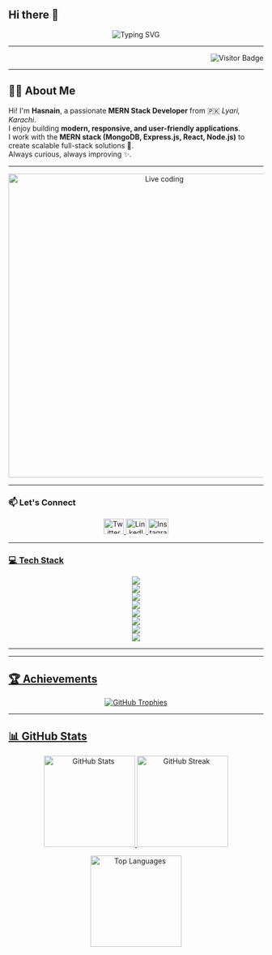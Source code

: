 ## Hi there 👋  

<!-- 🎉 Welcome Banner with Typing Style -->
<p align="center">
  <img src="https://readme-typing-svg.herokuapp.com?font=Fira+Code&weight=600&size=25&pause=1000&color=00FFFF&center=true&vCenter=true&width=600&lines=Hey+There!+I'm+Hasnainr+👋;MERN+Stack+Developer+🚀;Love+to+Build+Modern+Apps+💻;Always+Learning+%26+Improving+✨" alt="Typing SVG" />
</p>

---

<p align="right">
  <img src="https://komarev.com/ghpvc/?username=Hasnainmemon1&label=Profile+Views&color=00FFFF&style=for-the-badge" alt="Visitor Badge"/>
</p>

---

## 👨‍💻 About Me  

Hi! I'm **Hasnain**, a passionate **MERN Stack Developer** from 🇵🇰 *Lyari, Karachi*.  
I enjoy building **modern, responsive, and user-friendly applications**.  
I work with the **MERN stack (MongoDB, Express.js, React, Node.js)** to create scalable full-stack solutions 🚀.  
Always curious, always improving ✨.  

---

<!-- 🧑‍💻 Live Coding Animation -->
<p align="center">
  <img src="https://raw.githubusercontent.com/abhisheknaiidu/abhisheknaiidu/master/code.gif" alt="Live coding" width="600"/>
</p>

---

### 📫 Let's Connect  

<p align="center">
  <a href="https://github.com/hasnainattari" target="_blank">
    <img src="https://raw.githubusercontent.com/rahuldkjain/github-profile-readme-generator/master/src/images/icons/Social/twitter.svg" alt="Twitter" height="30" width="40" />
  </a>
  <a href="https://www.linkedin.com/in/muhmmad-hasnain-8bb076386/" target="_blank">
    <img src="https://raw.githubusercontent.com/rahuldkjain/github-profile-readme-generator/master/src/images/icons/Social/linked-in-alt.svg" alt="LinkedIn" height="30" width="40" />
  </a>
    <a href="https://www.instagram.com/hasnain_memon1/" target="_blank">
        <img src="https://raw.githubusercontent.com/rahuldkjain/github-profile-readme-generator/master/src/images/icons/Social/instagram.svg" alt="Instagram" height="30" width="40" />
</p>

---

### 💻 Tech Stack  

<p align="center">
  <img src="https://skillicons.dev/icons?i=js,python,nodejs,typescript,aws,docker" /><br/>
  <img src="https://skillicons.dev/icons?i=mongodb,expressjs,react,linux,nextjs,flask" /><br/>
  <img src="https://skillicons.dev/icons?i=nestjs,git,mysql,postgres,nginx,fastapi" /><br/>
  <img src="https://skillicons.dev/icons?i=react,django,firebase,redux,supabase,googlecloud" /><br/>
  <img src="https://skillicons.dev/icons?i=github,electron,graphql,prisma,tailwind,threejs" /><br/>
  <img src="https://skillicons.dev/icons?i=sass,vite,jest,postman,appwrite,vercel" /><br/>
  <img src="https://skillicons.dev/icons?i=npm,yarn,figma,bootstrap,html,css" /><br/>
  <img src="https://skillicons.dev/icons?i=photoshop,netlify,jquery" />
</p>

---



---

## 🏆 Achievements  

<p align="center">
  <img src="https://github-profile-trophy.vercel.app/?username=Hasnain&theme=onedark&row=2&column=3" alt="GitHub Trophies"/>
</p>

---
## 📊 GitHub Stats  

<p align="center">
  <img src="https://github-readme-stats.vercel.app/api?username=Hasnain&show_icons=true&theme=onedark&hide_border=true" alt="GitHub Stats" height="180"/>
  <img src="https://github-readme-streak-stats.herokuapp.com?user=Hasnain&theme=onedark&hide_border=true" alt="GitHub Streak" height="180"/>
</p>

<p align="center">
  <img src="https://github-readme-stats.vercel.app/api/top-langs/?username=Hasnain&layout=compact&theme=onedark&hide_border=true" alt="Top Languages" height="180"/>
</p>
